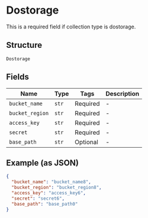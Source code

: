 
# Dostorage

This is a required field if collection type is dostorage.

## Structure

`Dostorage`

## Fields

| Name | Type | Tags | Description |
|  --- | --- | --- | --- |
| `bucket_name` | `str` | Required | - |
| `bucket_region` | `str` | Required | - |
| `access_key` | `str` | Required | - |
| `secret` | `str` | Required | - |
| `base_path` | `str` | Optional | - |

## Example (as JSON)

```json
{
  "bucket_name": "bucket_name8",
  "bucket_region": "bucket_region8",
  "access_key": "access_key6",
  "secret": "secret6",
  "base_path": "base_path0"
}
```

